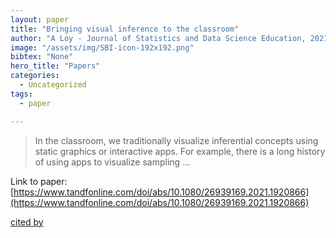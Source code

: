 ```yaml
---
layout: paper
title: "Bringing visual inference to the classroom"
author: "A Loy - Journal of Statistics and Data Science Education, 2021 - Taylor & Francis"
image: "/assets/img/SBI-icon-192x192.png"
bibtex: "None"
hero_title: "Papers"
categories:
  - Uncategorized
tags:
  - paper

---
```

>In the classroom, we traditionally visualize inferential concepts using static graphics or interactive apps. For example, there is a long history of using apps to visualize sampling …

Link to paper: [https://www.tandfonline.com/doi/abs/10.1080/26939169.2021.1920866](https://www.tandfonline.com/doi/abs/10.1080/26939169.2021.1920866)

[cited by](https://scholar.google.com/scholar?cites=5430075849501940959&as_sdt=2005&sciodt=0,5&hl=en&num=20)

